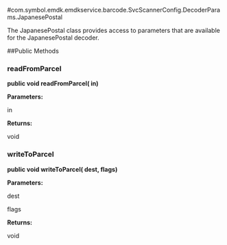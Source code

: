 #com.symbol.emdk.emdkservice.barcode.SvcScannerConfig.DecoderParams.JapanesePostal

The JapanesePostal class provides access to parameters that are
 available for the JapanesePostal decoder.



##Public Methods

### readFromParcel

**public void readFromParcel( in)**



**Parameters:**

in

**Returns:**

void

### writeToParcel

**public void writeToParcel( dest,  flags)**



**Parameters:**

dest

flags

**Returns:**

void

